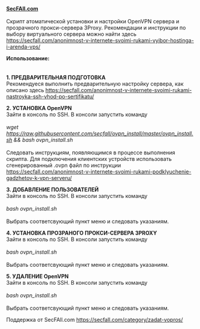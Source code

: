 <b><a href="https://secfall.com">SecFAll.com</a></b><br>
<br>
Скрипт атоматической установки и настройки OpenVPN сервера и прозрачного прокси-сервера 3Proxy.
Рекомендации и инструкции по выбору виртуального сервера можно найти здесь https://secfall.com/anonimnost-v-internete-svoimi-rukami-vyibor-hostinga-i-arenda-vps/

<b>Использование:</b><br><br><br>
<b>1. ПРЕДВАРИТЕЛЬНАЯ ПОДГОТОВКА</b><br>
Рекомендуеся выполнить предварительную настройку сервера, как описано здесь https://secfall.com/anonimnost-v-internete-svoimi-rukami-nastroyka-ssh-vhod-po-sertifikatu/

<b>2. УСТАНОВКА OpenVPN</b><br>
Зайти в консоль по SSH. В консоли запустить команду <br><br>
<i>wget https://raw.githubusercontent.com/secfall/ovpn_install/master/ovpn_install.sh && bash ovpn_install.sh</i><br><br>
Следовать инструкциям, появляющимся в процессе выполнения скрипта.
Для подключения клиентских устройств использовать сгенерированный .ovpn файл по инструкции https://secfall.com/anonimnost-v-internete-svoimi-rukami-podklyuchenie-gadzhetov-k-vpn-serveru/

<b>3. ДОБАВЛЕНИЕ ПОЛЬЗОВАТЕЛЕЙ</b><br>
Зайти в консоль по SSH. В консоли запустить команду<br><br>
<i>bash ovpn_install.sh</i><br><br>
Выбрать соответсвующий пункт меню и следовать указаниям.

<b>4. УСТАНОВКА ПРОЗРАНОГО ПРОКСИ-СЕРВЕРА 3PROXY</b><br>
Зайти в консоль по SSH. В консоли запустить команду<br><br>
<i>bash ovpn_install.sh</i><br><br>
Выбрать соответсвующий пункт меню и следовать указаниям.

<b>5. УДАЛЕНИЕ OpenVPN</b><br>
Зайти в консоль по SSH. В консоли запустить команду<br><br>
<i>bash ovpn_install.sh</i><br><br>
Выбрать соответсвующий пункт меню и следовать указаниям.


Поддержка от SecFAll.com https://secfall.com/category/zadat-vopros/

